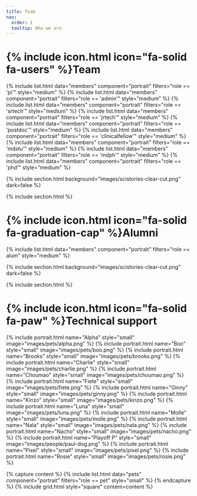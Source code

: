 ```yaml
---
title: Team
nav:
  order: 1
  tooltip: Who we are
---
```




# {% include icon.html icon="fa-solid fa-users" %}Team


{% include list.html data="members" component="portrait" filters="role == 'pi'" style="medium"   %}
{% include list.html data="members" component="portrait" filters="role == 'admin'"   style="medium"  %}
{% include list.html data="members" component="portrait" filters="role == 'srtech'"   style="medium"  %}
{% include list.html data="members" component="portrait" filters="role == 'jrtech'"   style="medium"  %}
{% include list.html data="members" component="portrait" filters="role == 'postdoc'"   style="medium"  %}
{% include list.html data="members" component="portrait" filters="role == 'clinicalfellow'"  style="medium"  %}
{% include list.html data="members" component="portrait" filters="role == 'mdstu'"  style="medium"  %}
{% include list.html data="members" component="portrait" filters="role == 'mdph'"  style="medium"  %}
{% include list.html data="members" component="portrait" filters="role == 'phd'"  style="medium"  %}


{% include section.html background="images/scistories-clear-cut.png" dark=false %}

{% include section.html %}
# {% include icon.html icon="fa-solid fa-graduation-cap" %}Alumni

{% include list.html data="members" component="portrait" filters="role == alum" style="medium"  %}

{% include section.html background="images/scistories-clear-cut.png" dark=false %}

{% include section.html %}
# {% include icon.html icon="fa-solid fa-paw" %}Technical support


{% include portrait.html name="Alpha" style="small" image="images/pets/alpha.png" %}
{% include portrait.html name="Boo" style="small" image="images/pets/boo.png" %}
{% include portrait.html name="Brooks" style="small" image="images/pets/brooks.png" %}
{% include portrait.html name="Charlie" style="small" image="images/pets/charlie.png" %}
{% include portrait.html name="Choumao" style="small" image="images/pets/choumao.png" %}
{% include portrait.html name="Fiete" style="small" image="images/pets/fiete.png" %}
{% include portrait.html name="Ginny" style="small" image="images/pets/ginny.png" %}
{% include portrait.html name="Kinzo" style="small" image="images/pets/kinzo.png" %}
{% include portrait.html name="Luna" style="small" image="images/pets/luna.png" %}
{% include portrait.html name="Molle" style="small" image="images/pets/molle.png" %}
{% include portrait.html name="Nala" style="small" image="images/pets/nala.png" %}
{% include portrait.html name="Nacho" style="small" image="images/pets/nacho.png" %}
{% include portrait.html name="Playoff P" style="small" image="images/people/paul-dog.png" %}
{% include portrait.html name="Pixel" style="small" image="images/pets/pixel.png" %}
{% include portrait.html name="Rosie" style="small" image="images/pets/rosie.png" %}

{% capture content %}
{% include list.html data="pets" component="portrait" filters="role == pet" style="small" %}
{% endcapture %}
{% include grid.html style="square" content=content   %}
